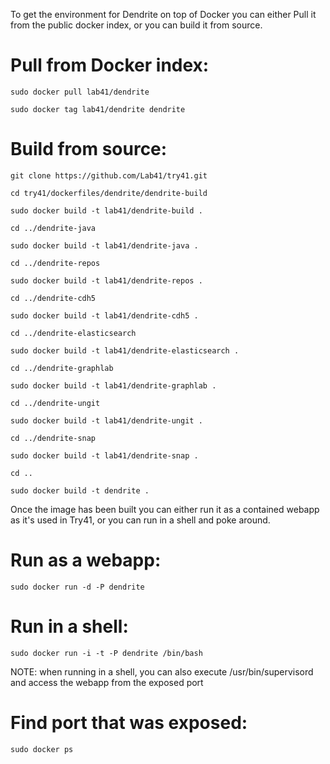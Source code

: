 To get the environment for Dendrite on top of Docker you can either Pull it from the public docker index, or you can build it from source.

Pull from Docker index:
=======================
```
sudo docker pull lab41/dendrite

sudo docker tag lab41/dendrite dendrite
```

Build from source:
==================
```
git clone https://github.com/Lab41/try41.git

cd try41/dockerfiles/dendrite/dendrite-build

sudo docker build -t lab41/dendrite-build .

cd ../dendrite-java

sudo docker build -t lab41/dendrite-java .

cd ../dendrite-repos

sudo docker build -t lab41/dendrite-repos .

cd ../dendrite-cdh5

sudo docker build -t lab41/dendrite-cdh5 .

cd ../dendrite-elasticsearch

sudo docker build -t lab41/dendrite-elasticsearch .

cd ../dendrite-graphlab

sudo docker build -t lab41/dendrite-graphlab .

cd ../dendrite-ungit

sudo docker build -t lab41/dendrite-ungit .

cd ../dendrite-snap

sudo docker build -t lab41/dendrite-snap .

cd ..

sudo docker build -t dendrite .
```

Once the image has been built you can either run it as a contained webapp as it's used in Try41, or you can run in a shell and poke around.

Run as a webapp:
================
```
sudo docker run -d -P dendrite
```

Run in a shell:
===============
```
sudo docker run -i -t -P dendrite /bin/bash
```

NOTE: when running in a shell, you can also execute /usr/bin/supervisord and access the webapp from the exposed port

Find port that was exposed:
===========================
```
sudo docker ps
```
